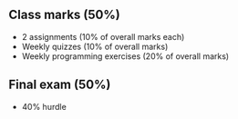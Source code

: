 ## Class marks (50%)

- 2 assignments (10% of overall marks each)
- Weekly quizzes (10% of overall marks)
- Weekly programming exercises (20% of overall marks)

## Final exam (50%)

- 40% hurdle
